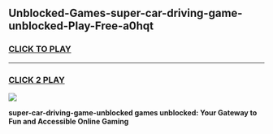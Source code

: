 
## Unblocked-Games-super-car-driving-game-unblocked-Play-Free-a0hqt
<h3>
<a href="https://premium76.site?title=super-car-driving-game-unblocked&ref=09A">CLICK TO PLAY</a></h3>
<hr>

<h3>
<a href="https://premium76.site?title=super-car-driving-game-unblocked&ref=09A">CLICK 2 PLAY</a>
  
</h3>

<a href="https://premium76.site?title=super-car-driving-game-unblocked&ref=09A"><img src="https://clearcache.store/games.png"></a>


**super-car-driving-game-unblocked games unblocked: Your Gateway to Fun and Accessible Online Gaming**

